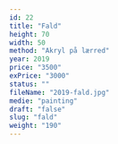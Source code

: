 ```yaml
---
id: 22
title: "Fald"
height: 70
width: 50
method: "Akryl på lærred"
year: 2019
price: "3500"
exPrice: "3000"
status: ""
fileName: "2019-fald.jpg"
medie: "painting"
draft: "false"
slug: "fald"
weight: "190"
---
```

